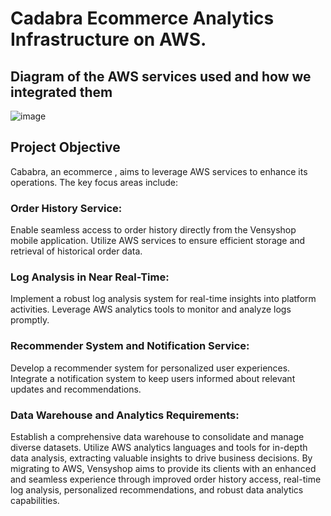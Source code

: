 
# Cadabra Ecommerce Analytics Infrastructure on AWS.

## Diagram of the AWS services used and how we integrated them

![image](https://github.com/yvens94/AWSEcommerceAnalyticsInfrastructure/assets/68969793/6fcc8892-d453-4d37-b3e8-2b9c76ad1e4b)

## Project Objective
Cababra, an ecommerce , aims to leverage AWS services to enhance its operations. The key focus areas include:

### Order History Service:

Enable seamless access to order history directly from the Vensyshop mobile application.
Utilize AWS services to ensure efficient storage and retrieval of historical order data.

### Log Analysis in Near Real-Time:

 Implement a robust log analysis system for real-time insights into platform activities.
Leverage AWS analytics tools to monitor and analyze logs promptly.

### Recommender System and Notification Service:

Develop a recommender system for personalized user experiences.
Integrate a notification system to keep users informed about relevant updates and recommendations.

### Data Warehouse and Analytics Requirements:

Establish a comprehensive data warehouse to consolidate and manage diverse datasets.
Utilize AWS analytics languages and tools for in-depth data analysis, extracting valuable insights to drive business decisions.
By migrating to AWS, Vensyshop aims to provide its clients with an enhanced and seamless experience through improved order history access, real-time log analysis, personalized recommendations, and robust data analytics capabilities.


